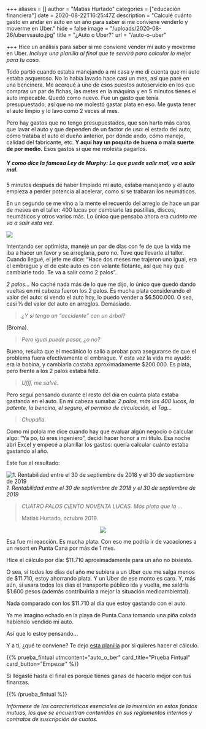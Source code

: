 +++
aliases = []
author = "Matías Hurtado"
categories = ["educación financiera"]
date = 2020-08-22T16:25:47Z
description = "Calculé cuánto gasto en andar en auto en un año para saber si me conviene venderlo y moverme en Uber."
hide = false
image = "/uploads/2020-08-26/ubervsauto.jpg"
title = "¿Auto o Uber?"
url = "/auto-o-uber"

+++
Hice un análisis para saber si me conviene vender mi auto y moverme en Uber. _Incluye una planilla al final que te servirá para calcular lo mejor para tu caso._

Todo partió cuando estaba manejando a mi casa y me di cuenta que mi auto estaba asqueroso. No lo había lavado hace casi un mes, así que paré en una bencinera. Me acerqué a uno de esos puestos autoservicio en los que compras un par de fichas, las metes en la máquina y en 5 minutos tienes el auto impecable. Quedó como nuevo. Fue un gasto que tenía presupuestado, así que no me molestó gastar plata en eso. Me gusta tener el auto limpio y lo lavo como 2 veces al mes.

Pero hay gastos que no tengo presupuestados, que son harto más caros que lavar el auto y que dependen de un factor de uso: el estado del auto, cómo trataba el auto el dueño anterior, por dónde ando, cómo manejo, calidad del fabricante, etc. **Y aquí hay un poquito de buena o mala suerte de por medio.** Esos gastos sí que me molesta pagarlos.

##### Y como dice la famosa Ley de Murphy: _Lo que puede salir mal, va a salir mal._

5 minutos después de haber limpiado mi auto, estaba manejando y el auto empieza a perder potencia al acelerar, como si se trabaran los neumáticos.

En un segundo se me vino a la mente el recuerdo del arreglo de hace un par de meses en el taller: 400 lucas por cambiarle las pastillas, discos, neumáticos y otros varios más. Lo único que pensaba ahora era _cuánto me va a salir esta vez._

![](/uploads/2020-08-26/ubervsauto.jpg)

Intentando ser optimista, manejé un par de días con fe de que la vida me iba a hacer un favor y se arreglaría, pero no. Tuve que llevarlo al taller. Cuando llegué, el jefe me dice: “Hace dos meses me trajeron uno igual, era el embrague y el de este auto es con volante flotante, así que hay que cambiarle todo. Te va a salir como 2 palos”.

_2 palos…_ No caché nada más de lo que me dijo, lo único que quedó dando vueltas en mi cabeza fueron los 2 palos. Es mucha plata considerando el valor del auto: si vendo el auto hoy, lo puedo vender a $6.500.000. O sea, casi ⅓ del valor del auto en arreglos. Demasiado.

> _¿Y si tengo un “accidente” con un árbol?_

(Broma).

> _Pero igual puede pasar, ¿o no?_

Bueno, resulta que el mecánico lo salió a probar para asegurarse de que el problema fuera efectivamente el embrague. Y esta vez la vida me ayudó: era la bobina, y cambiarla costaba aproximadamente $200.000. Es plata, pero frente a los 2 palos estaba feliz.

> _Ufff, me salvé_.

Pero seguí pensando durante el resto del día en cuánta plata estaba gastando en el auto. En mi cabeza sumaba: _2 palos, más las 400 lucas, la patente, la bencina, el seguro, el permiso de circulación, el Tag…_

> _Chupalla._

Como mi polola me dice cuando hay que evaluar algún negocio o calcular algo: “Ya po, tú eres ingeniero”, decidí hacer honor a mi título. Esa noche abrí Excel y empecé a planillar los gastos: quería calcular cuánto estaba gastando al año.

Este fue el resultado:

![1. Rentabilidad entre el 30 de septiembre de 2018 y el 30 de septiembre de 2019](/uploads/AutovsUber.png)_1. Rentabilidad entre el 30 de septiembre de 2018 y el 30 de septiembre de 2019_

> _CUATRO PALOS CIENTO NOVENTA LUCAS. Más plata que la ..._
>
> Matías Hurtado, octubre 2019.

<div style="text-align:center">
<figure>
<img src="/uploads/wow.gif">
</figure>
</div>

Esa fue mi reacción. Es mucha plata. Con eso me podría ir de vacaciones a un resort en Punta Cana por más de 1 mes.

Hice el cálculo por día: $11.710 aproximadamente para un año no bisiesto.

O sea, si todos los días del año me subiera a un Uber que me salga menos de $11.710, estoy ahorrando plata. Y un Uber de ese monto es caro. Y, más aún, si usara todos los días el transporte público ida y vuelta, me saldría $1.600 pesos (además contribuiría a mejor la situación medioambiental).

Nada comparado con los $11.710 al día que estoy gastando con el auto.

Ya me imagino echado en la playa de Punta Cana tomando una piña colada habiendo vendido mi auto.

Así que lo estoy pensando…

Y a ti, ¿qué te conviene? Te dejo [esta planilla](https://docs.google.com/spreadsheets/d/1_gE2QwXOdxUFL8c1MfRLwn0gup6KyOji/copy) por si quieres hacer el cálculo.

{{% prueba_fintual
utmcontent="auto_o_ber"
card_title="Prueba Fintual"
card_button="Empezar" %}}

Si llegaste hasta el final es porque tienes ganas de hacerlo mejor con tus finanzas.

{{% /prueba_fintual %}}

_Infórmese de las características esenciales de la inversión en estos fondos mutuos, los que se encuentran contenidos en sus reglamentos internos y contratos de suscripción de cuotas._